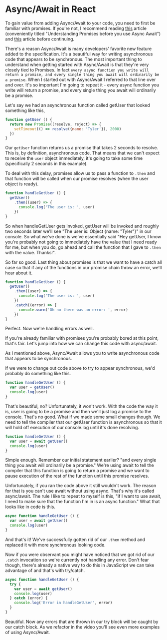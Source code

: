 # Async/Await in React
To gain value from adding Async/Await to your code, you need to first be familiar with promises. If you're not, I recommend reading [this](https://medium.com/@bluepnume/learn-about-promises-before-you-start-using-async-await-eb148164a9c8) article (conveniently titled "Understanding Promises before you use Async Await") and [this](https://pouchdb.com/2015/05/18/we-have-a-problem-with-promises.html) article before continuing.

There's a reason Async/Await is many developers' favorite new feature added to the specification. It's a beautiful way for writing asynchronous code that appears to be synchronous. The most important thing to understand when getting started with Async/Await is that they're very closely tied to Promises. In fact `every async function you write will return a promise, and every single thing you await will ordinarily be a promise`. When I started out with Async/Await I referred to that line over and over. It's so important I'm going to repeat it - every async function you write will return a promise, and every single thing you await will ordinarily be a promise.

Let's say we had an asynchronous function called getUser that looked something like this,

```javascript
function getUser () {
  return new Promise((resolve, reject) => {
    setTimeout(() => resolve({name: 'Tyler'}), 2000)
  })
}
```
Our `getUser` function returns us a promise that takes 2 seconds to resolve. This is, by definition, asynchronous code. That means that we can't expect to receive the `user` object immediately, it's going to take some time (specifically 2 seconds in this example).

To deal with this delay, promises allow us to pass a function to `.then` and that function will be called when our promise resolves (when the user object is ready).

```javascript
function handleGetUser () {
  getUser()
    .then((user) => {
      console.log('The user is: ', user)
    })
}
```

So when handleGetUser gets invoked, getUser will be invoked and roughly two seconds later we'll see "The user is: Object {name: "Tyler"}" in our console. So what we've done is we've essentially said "Hey getUser, I know you're probably not going to immediately have the value that I need ready for me, but when you do, go ahead and call the function that I gave to `.then` with the value. Thanks!".

So far so good. Last thing about promises is that we want to have a catch all case so that if any of the functions in our promise chain throw an error, we'll hear about it.

````javascript
function handleGetUser () {  
  getUser()
    .then((user) => {
      console.log('The user is: ', user)
    })
    .catch((error) => {
      console.warn('Oh no there was an error: ', error)
    })
}
````

Perfect. Now we're handling errors as well.

If you're already familiar with promises you're probably bored at this point, that's fair. Let's jump into how we can change this code with async/await.

As I mentioned above, Async/Await allows you to write asynchronous code that appears to be synchronous.

If we were to change out code above to try to appear synchronous, we'd probably do something like this.

````javascript
function handleGetUser () {
  var user = getUser()
  console.log(user)
}
````
That's beautiful, no? Unfortunately, it won't work. With the code the way it is, user is going to be a promise and then we'll just log a promise to the console. That's no good. What if we made some small changes though. We need to tell the compiler that our getUser function is asynchronous so that it will hold off execution of our console.log until it's done resolving.

```javascript
function handleGetUser () {  
  var user = await getUser()
  console.log(user)
}
```

Simple enough. Remember our initial statement earlier? "and every single thing you await will ordinarily be a promise." We're using await to tell the compiler that this function is going to return a promise and we want to pause execution of the rest of the function until this promise resolves.

Unfortunately, if you ran the code above it still wouldn't work. The reason for that is you can't use await without using async. That's why it's called async/await. The rule I like to repeat to myself is this, "if I want to use await, I need to make sure that the function I'm in is an async function." What that looks like in code is this.

```javascript
async function handleGetUser () {
  var user = await getUser()
  console.log(user)
}
```

And that's it! We've successfully gotten rid of our `.then` method and replaced it with more synchronous looking code.

Now if you were observant you might have noticed that we got rid of our `.catch` invocation so we're currently not handling any error. Don't fear though, there's already a native way to do this in JavaScript we can take advantage of and that's with try/catch.

```javascript
async function handleGetUser () {
  try {
    var user = await getUser()
    console.log(user)
  } catch (error) {
    console.log('Error in handleGetUser', error)
  }
}
```
Beautiful. Now any errors that are thrown in our try block will be caught by our catch block. As we refactor in the video you'll see even more examples of using Async/Await.